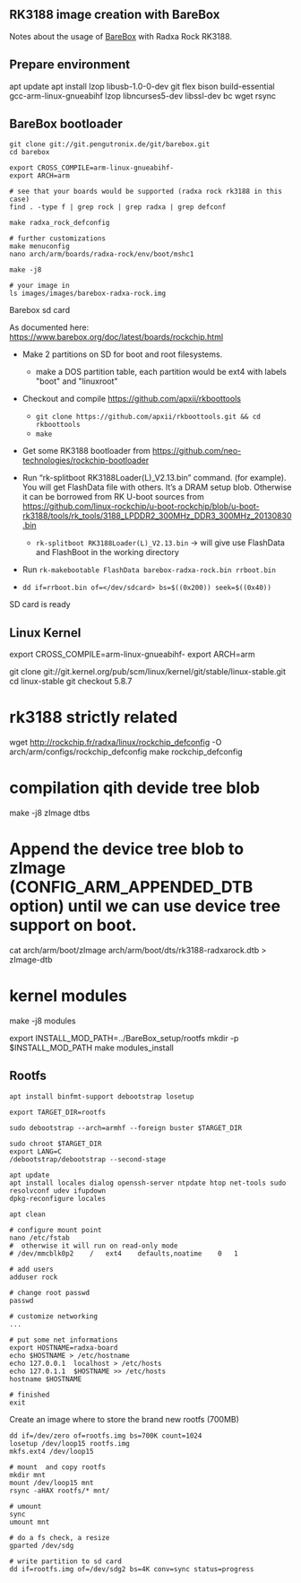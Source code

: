 RK3188 image creation with BareBox
----------------------------------

Notes about the usage of [BareBox](https://www.barebox.org/) with Radxa Rock RK3188.


Prepare environment
-------------------

apt update
apt install lzop libusb-1.0-0-dev git flex bison build-essential gcc-arm-linux-gnueabihf lzop libncurses5-dev libssl-dev bc wget rsync


BareBox bootloader
------------------

````
git clone git://git.pengutronix.de/git/barebox.git
cd barebox

export CROSS_COMPILE=arm-linux-gnueabihf-
export ARCH=arm

# see that your boards would be supported (radxa rock rk3188 in this case)
find . -type f | grep rock | grep radxa | grep defconf

make radxa_rock_defconfig

# further customizations
make menuconfig
nano arch/arm/boards/radxa-rock/env/boot/mshc1

make -j8

# your image in 
ls images/images/barebox-radxa-rock.img 
````

Barebox sd card

As documented here: https://www.barebox.org/doc/latest/boards/rockchip.html

- Make 2 partitions on SD for boot and root filesystems.
    - make a DOS partition table, each partition would be ext4 with labels "boot" and "linuxroot"
- Checkout and compile https://github.com/apxii/rkboottools
    - `git clone https://github.com/apxii/rkboottools.git && cd rkboottools`
    - `make`
    
- Get some RK3188 bootloader from https://github.com/neo-technologies/rockchip-bootloader
- Run “rk-splitboot RK3188Loader(L)_V2.13.bin” command. (for example). You will get FlashData file with others. It’s a DRAM setup blob.
  Otherwise it can be borrowed from RK U-boot sources from https://github.com/linux-rockchip/u-boot-rockchip/blob/u-boot-rk3188/tools/rk_tools/3188_LPDDR2_300MHz_DDR3_300MHz_20130830.bin
  - `rk-splitboot RK3188Loader(L)_V2.13.bin` -> will give use FlashData and FlashBoot in the working directory
- Run `rk-makebootable FlashData barebox-radxa-rock.bin rrboot.bin`
- `dd if=rrboot.bin of=</dev/sdcard> bs=$((0x200)) seek=$((0x40))`

SD card is ready


Linux Kernel
------------

export CROSS_COMPILE=arm-linux-gnueabihf-
export ARCH=arm

git clone git://git.kernel.org/pub/scm/linux/kernel/git/stable/linux-stable.git
cd linux-stable
git checkout 5.8.7


# rk3188 strictly related
wget http://rockchip.fr/radxa/linux/rockchip_defconfig -O arch/arm/configs/rockchip_defconfig
make rockchip_defconfig

# compilation qith devide tree blob
make -j8 zImage dtbs

# Append the device tree blob to zImage (CONFIG_ARM_APPENDED_DTB option) until we can use device tree support on boot.
cat arch/arm/boot/zImage arch/arm/boot/dts/rk3188-radxarock.dtb > zImage-dtb

# kernel modules
make -j8 modules

export INSTALL_MOD_PATH=../BareBox_setup/rootfs
mkdir -p $INSTALL_MOD_PATH
make modules_install


Rootfs
------

````
apt install binfmt-support debootstrap losetup

export TARGET_DIR=rootfs

sudo debootstrap --arch=armhf --foreign buster $TARGET_DIR

sudo chroot $TARGET_DIR
export LANG=C
/debootstrap/debootstrap --second-stage

apt update
apt install locales dialog openssh-server ntpdate htop net-tools sudo resolvconf udev ifupdown
dpkg-reconfigure locales

apt clean

# configure mount point
nano /etc/fstab
#  otherwise it will run on read-only mode
# /dev/mmcblk0p2	/	ext4	defaults,noatime	0	1

# add users
adduser rock

# change root passwd
passwd

# customize networking
...

# put some net informations
export HOSTNAME=radxa-board
echo $HOSTNAME > /etc/hostname
echo 127.0.0.1	localhost > /etc/hosts
echo 127.0.1.1	$HOSTNAME >> /etc/hosts
hostname $HOSTNAME

# finished
exit
````

Create an image where to store the brand new rootfs (700MB)

````
dd if=/dev/zero of=rootfs.img bs=700K count=1024
losetup /dev/loop15 rootfs.img 
mkfs.ext4 /dev/loop15

# mount  and copy rootfs
mkdir mnt
mount /dev/loop15 mnt
rsync -aHAX rootfs/* mnt/

# umount
sync
umount mnt

# do a fs check, a resize 
gparted /dev/sdg

# write partition to sd card
dd if=rootfs.img of=/dev/sdg2 bs=4K conv=sync status=progress
